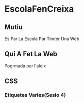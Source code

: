 # EscolaFenCreixa

## Mutiu

Es Par La Escola Par Tinder Una Web

## Qui A Fet La Web

Pogrmada par l'aleix

## CSS

### Etiquetes Varies(Sesio 4)

<head>
<!--  Esto es para añadir el CSS en el HTML-->
    <link rel="stylesheet" href="style.css">
<!--  Esto es para añadir el JS en el HTML-->
    <script src="index.js"></script>
</head>

<!-- Color de la letra-->
